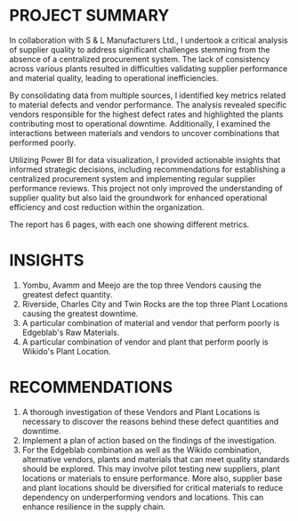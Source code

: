 # PROJECT SUMMARY
In collaboration with S & L Manufacturers Ltd., I undertook a critical analysis of supplier quality to address significant challenges stemming from the absence of a centralized procurement system. The lack of consistency across various plants resulted in difficulties validating supplier performance and material quality, leading to operational inefficiencies.

By consolidating data from multiple sources, I identified key metrics related to material defects and vendor performance. The analysis revealed specific vendors responsible for the highest defect rates and highlighted the plants contributing most to operational downtime. Additionally, I examined the interactions between materials and vendors to uncover combinations that performed poorly.

Utilizing Power BI for data visualization, I provided actionable insights that informed strategic decisions, including recommendations for establishing a centralized procurement system and implementing regular supplier performance reviews. This project not only improved the understanding of supplier quality but also laid the groundwork for enhanced operational efficiency and cost reduction within the organization.

The report has 6 pages, with each one showing different metrics.

# INSIGHTS
1. Yombu, Avamm and Meejo are the top three Vendors causing the greatest defect quantity.
2. Riverside, Charles City and Twin Rocks are the top three Plant Locations causing the greatest downtime.
3. A particular combination of material and vendor that perform poorly is Edgeblab's Raw Materials.
4. A particular combination of vendor and  plant that perform poorly is Wikido's Plant Location.

# RECOMMENDATIONS
1. A thorough investigation of these Vendors and Plant Locations is necessary to discover the reasons behind these defect quantities and downtime.
2. Implement a plan of action based on the findings of the investigation.
3. For the Edgeblab combination as well as the Wikido combination, alternative vendors, plants and materials that can meet quality standards should be explored. This may involve pilot testing new suppliers, plant locations or materials to ensure performance. More also, supplier base and plant locations should be diversified for critical materials to reduce dependency on underperforming vendors and locations. This can enhance resilience in the supply chain.

